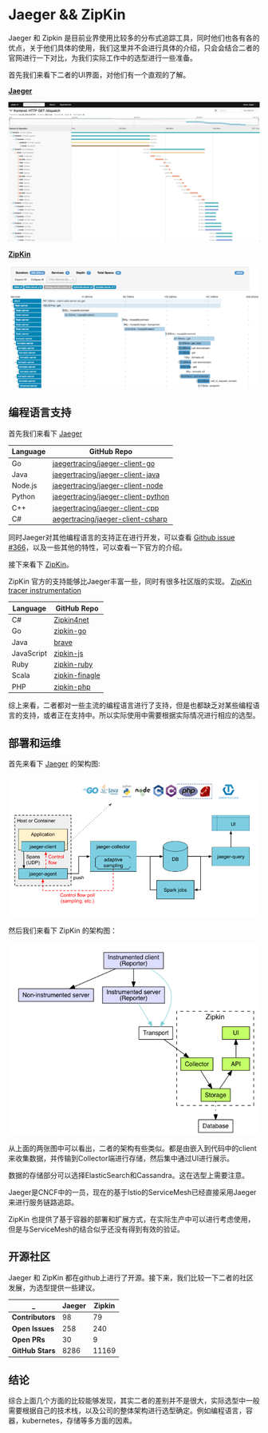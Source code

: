 # Jaeger && ZipKin

Jaeger 和 Zipkin 是目前业界使用比较多的分布式追踪工具，同时他们也各有各的优点，关于他们具体的使用，我们这里并不会进行具体的介绍，只会会结合二者的官网进行一下对比，为我们实际工作中的选型进行一些准备。

首先我们来看下二者的UI界面，对他们有一个直观的了解。

[**Jaeger**](https://www.jaegertracing.io/docs/)

![Jaeger UI(图片来自Jaeger官网)](images/opentracing-jaeger.png)

[**ZipKin**](https://zipkin.io/)

![ZipKin UI(图片来自ZipKin官网)](images/opentracing-zipkin.png)

## 编程语言支持

首先我们来看下 [Jaeger](https://www.jaegertracing.io/docs/1.12/client-libraries/#supported-libraries)

Language | GitHub Repo
-|-
Go | [jaegertracing/jaeger-client-go](https://github.com/jaegertracing/jaeger-client-go)
Java | [jaegertracing/jaeger-client-java](https://github.com/jaegertracing/jaeger-client-java)
Node.js | [jaegertracing/jaeger-client-node](https://github.com/jaegertracing/jaeger-client-node)
Python | [jaegertracing/jaeger-client-python](https://github.com/jaegertracing/jaeger-client-python)
C++ | [jaegertracing/jaeger-client-cpp](https://github.com/jaegertracing/jaeger-client-cpp)
C# | [aegertracing/jaeger-client-csharp](https://github.com/jaegertracing/jaeger-client-csharp)

同时Jaeger对其他编程语言的支持正在进行开发，可以查看 [Github issue #366](https://github.com/jaegertracing/jaeger/issues/366)，以及一些其他的特性，可以查看一下官方的介绍。

接下来看下 [ZipKin](https://zipkin.io/pages/tracers_instrumentation)。

ZipKin 官方的支持能够比Jaeger丰富一些，同时有很多社区版的实现。 [ZipKin tracer instrumentation](https://zipkin.io/pages/tracers_instrumentation)

Language | GitHub Repo
-|-
C# | [Zipkin4net](https://github.com/openzipkin/zipkin4net)
Go | [zipkin-go](https://github.com/openzipkin/zipkin-go)
Java | [brave](https://github.com/openzipkin/brave)
JavaScript | [zipkin-js](https://github.com/openzipkin/zipkin-js)
Ruby | [zipkin-ruby](https://github.com/openzipkin/zipkin-ruby)
Scala | [zipkin-finagle](https://github.com/openzipkin/zipkin-finagle)
PHP | [zipkin-php](https://github.com/openzipkin/zipkin-php)

综上来看，二者都对一些主流的编程语言进行了支持，但是也都缺乏对某些编程语言的支持，或者正在支持中。所以实际使用中需要根据实际情况进行相应的选型。

## 部署和运维

首先来看下 [Jaeger](https://www.jaegertracing.io/docs) 的架构图:

![Jaeger Architecture Diagram](images/jaeger-architecture.png)

然后我们来看下 ZipKin 的架构图：

![ZipKin Architecture Diagram](images/zipkin-architecture.png)

从上面的两张图中可以看出，二者的架构有些类似。都是由嵌入到代码中的client来收集数据，并传输到Collector端进行存储，然后集中通过UI进行展示。

数据的存储部分可以选择ElasticSearch和Cassandra。这在选型上需要注意。

Jaeger是CNCF中的一员，现在的基于Istio的ServiceMesh已经直接采用Jaeger来进行服务链路追踪。

ZipKin 也提供了基于容器的部署和扩展方式，在实际生产中可以进行考虑使用，但是与ServiceMesh的结合似乎还没有得到有效的验证。

## 开源社区

Jaeger 和 ZipKin 都在github上进行了开源。接下来，我们比较一下二者的社区发展，为选型提供一些建议。

_ |Jaeger|Zipkin
-|-|-
**Contributors** | 98 | 79
**Open Issues** | 258 | 240
**Open PRs**  | 30 | 9
**GitHub Stars** | 8286 | 11169

## 结论

综合上面几个方面的比较能够发现，其实二者的差别并不是很大，实际选型中一般需要根据自己的技术栈，以及公司的整体架构进行选型确定。例如编程语言，容器，kubernetes，存储等多方面的因素。
